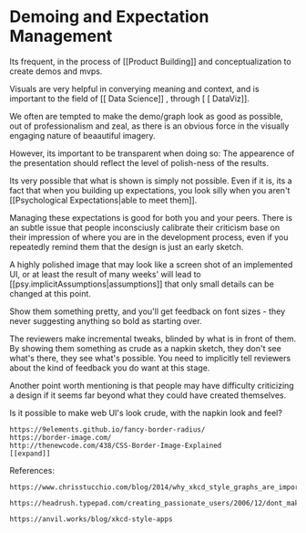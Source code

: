 
# Demoing and Expectation Management

Its frequent, in the process of [[Product Building]] and conceptualization to create demos and mvps.

Visuals are very helpful in converying meaning and context, and is important to the field of [[ Data Science]] , through [ [ DataViz]].  

We often are tempted to make the demo/graph look as good as possible, out of professionalism and zeal, as there is an obvious force in the visually engaging nature of beaautiful imagery.

However, its important to be transparent when doing so: The appearence of the presentation should reflect the level of polish-ness of the results.

Its very possible that what is shown is simply not possible. Even if it is, its a fact that  when you building up expectations, you look silly when you aren't [[Psychological Expectations|able to meet them]].

Managing these expectations is good for both you and your peers.
There is an subtle issue that people inconsciusly calibrate their criticism base on their impression of where you are in the development process, even if you repeatedly remind them that the design is just an early sketch.

A highly polished image that may look like a screen shot of an implemented UI, or at least the result of many weeks' will lead to [[psy.implicitAssumptions|assumptions]] that only small details can be changed at this point.

Show them something pretty, and you'll get feedback on font sizes - they never suggesting anything so bold as starting over.

The reviewers make incremental tweaks, blinded by  what is in front of them. By showing them something as crude as a napkin sketch, they don't  see what's there, they see what's possible. You need to implicitly tell reviewers about the kind of feedback you do want at this stage.

Another point worth mentioning is that people may have difficulty criticizing a design if it seems far beyond what they could have created themselves.

Is it possible to make web UI's look crude, with the napkin  look and feel?

    https://9elements.github.io/fancy-border-radius/
    https://border-image.com/
    http://thenewcode.com/438/CSS-Border-Image-Explained
    [[expand]]

References:

    https://www.chrisstucchio.com/blog/2014/why_xkcd_style_graphs_are_important.html

    https://headrush.typepad.com/creating_passionate_users/2006/12/dont_make_the_d.html

    https://anvil.works/blog/xkcd-style-apps
